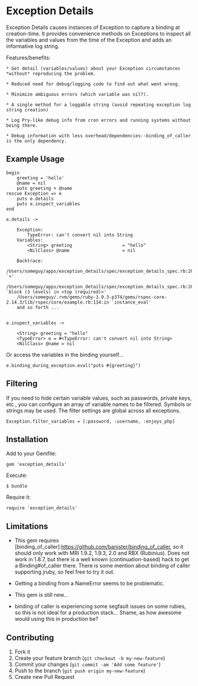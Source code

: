 # Exception Details

Exception Details causes instances of Exception to capture a binding at creation-time.
It provides convenience methods on Exceptions to inspect all the variables and values
from the time of the Exception and adds an informative log string.

Features/benefits:

	* Get detail (variables/values) about your Exception circumstances *without* reproducing the problem.

	* Reduced need for debug/logging code to find out what went wrong.

	* Minimize ambiguous errors (which variable was nil?).

	* A single method for a loggable string (avoid repeating exception log string creation)

	* Log Pry-like debug info from cron errors and running systems without being there.

	* Debug information with less overhead/dependencies--binding_of_caller is the only dependency.


## Example Usage

	begin
		greeting = 'hello'
		@name = nil
		puts greeting + @name
	rescue Exception => e
		puts e.details
		puts e.inspect_variables
	end

	e.details ->

		Exception:
			TypeError: can't convert nil into String
		Variables:
			<String> greeting                   = "hello"
			<NilClass> @name                    = nil

		Backtrace:
			/Users/someguy/apps/exception_details/spec/exception_details_spec.rb:20:in `+'
		/Users/someguy/apps/exception_details/spec/exception_details_spec.rb:20:in `block (3 levels) in <top (required)>'
		/Users/someguy/.rvm/gems/ruby-1.9.3-p374/gems/rspec-core-2.14.3/lib/rspec/core/example.rb:114:in `instance_eval'
		and so forth ...


	e.inspect_variables ->

		<String> greeting = "hello"
		<TypeError> e = #<TypeError: can't convert nil into String>
		<NilClass> @name = nil

Or access the variables in the binding yourself...

	e.binding_during_exception.eval("puts #{greeting}")

## Filtering

If you need to hide certain variable values, such as passwords, private keys,
etc., you can configure an array of variable names to be filtered. Symbols
or strings may be used. The filter settings are global across all exceptions.

	Exception.filter_variables = [:password, :username, :enjoys_php]

## Installation

Add to your Gemfile:

    gem 'exception_details'

Execute:

    $ bundle

Require it:

	require 'exception_details'

## Limitations
- This gem requires [binding\_of\_caller]:https://github.com/banister/binding_of_caller, so it should only work with MRI 1.9.2, 1.9.3, 2.0
and RBX (Rubinius). Does not work in 1.8.7, but there is a well known (continuation-based)
hack to get a Binding#of_caller there. There is some mention about binding of caller supporting
jruby, so feel free to try it out.

- Getting a binding from a NameError seems to be problematic.

- This gem is still new...

- binding of caller is experiencing some segfault issues on some rubies, so this is not
  ideal for a production stack...  Shame, as how awesome would using this in production be?

## Contributing

1. Fork it
2. Create your feature branch (`git checkout -b my-new-feature`)
3. Commit your changes (`git commit -am 'Add some feature'`)
4. Push to the branch (`git push origin my-new-feature`)
5. Create new Pull Request
